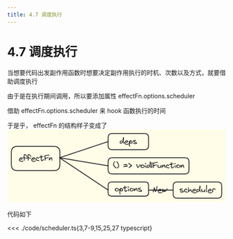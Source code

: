 ```yaml
---
title: 4.7 调度执行
---
```


# 4.7 调度执行

当想要代码出发副作用函数时想要决定副作用执行的时机、次数以及方式，就要借助调度执行

由于是在执行期间调用，所以要添加属性 effectFn.options.scheduler

借助 effectFn.options.scheduler 来 hook 函数执行的时间


于是乎， effectFn 的结构样子变成了
![effectFN](./images/effectFn.png)

代码如下

<<< ./code/scheduler.ts{3,7-9,15,25,27 typescript}
